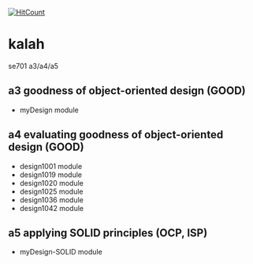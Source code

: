 [![HitCount](http://hits.dwyl.io/wilmol/kalah.svg)](http://hits.dwyl.io/wilmol/kalah)

# kalah
se701 a3/a4/a5

## a3 goodness of object-oriented design (GOOD)
- myDesign module

## a4 evaluating goodness of object-oriented design (GOOD)
- design1001 module
- design1019 module
- design1020 module
- design1025 module
- design1036 module
- design1042 module

## a5 applying SOLID principles (OCP, ISP)
- myDesign-SOLID module 
